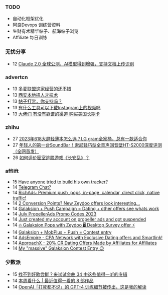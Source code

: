 ### TODO
-  自动化框架优化
-  阿良Devops 训练营资料
-  生财有术精华帖子、航海帖子浏览
-  Affiliate 每日训练

### 无忧分享
<!-- ruyo:START -->
-  12 [Claude 2.0 全球公测，AI模型得到增强，支持文档上传识别](https://51.ruyo.net/18428.html)<!-- ruyo:END -->

### advertcn
<!-- advertcn:START -->
-  13 [多麦联盟这家经营的还不错](https://www.advertcn.com/forum.php?mod=viewthread&tid=111194)
-  13 [西安本地招人才技术](https://www.advertcn.com/forum.php?mod=viewthread&tid=111193)
-  13 [帖子打赏，你支持吗？](https://www.advertcn.com/forum.php?mod=viewthread&tid=111191)
-  13 [有什么工具可以下载Instagram上的视频吗](https://www.advertcn.com/forum.php?mod=viewthread&tid=111190)
-  13 [大佬们 有没有靠谱的渠道 购买美国长期卡](https://www.advertcn.com/forum.php?mod=viewthread&tid=111187)<!-- advertcn:END -->

### zhihu
<!-- zhihu:START -->
-  27 [2023年618大屏轻薄本怎么选？LG gram全家桶，总有一款适合你](http://zhuanlan.zhihu.com/p/632641888?utm_campaign=rss&utm_medium=rss&utm_source=rss&utm_content=title)
-  27 [年轻人的第一台SoundBar！索尼轻巧型全景声回音壁HT-S2000深度评测（全网首发）](http://zhuanlan.zhihu.com/p/630990296?utm_campaign=rss&utm_medium=rss&utm_source=rss&utm_content=title)
-  26 [如何评价密室逃脱游戏《长安乱》？](http://www.zhihu.com/question/563950552/answer/3045961312?utm_campaign=rss&utm_medium=rss&utm_source=rss&utm_content=title)<!-- zhihu:END -->

### afflift
<!-- afflift:START -->
-  15 [Have anyone tried to build his own tracker?](https://afflift.com/f/threads/have-anyone-tried-to-build-his-own-tracker.11280/)
-  14 [Telegram Chat?](https://afflift.com/f/threads/telegram-chat.11283/)
-  14 [RichAds: Premium push, pops, in-page, calendar, direct click, native traffic!](https://afflift.com/f/threads/richads-premium-push-pops-in-page-calendar-direct-click-native-traffic.991/)
-  14 [2 Conversion Points? New Zeydoo offers look interesting...](https://afflift.com/f/threads/2-conversion-points-new-zeydoo-offers-look-interesting.11257/)
-  14 [Galaksion + Push Campaign = Dating + other offers see whats work](https://afflift.com/f/threads/galaksion-push-campaign-dating-other-offers-see-whats-work.11224/)
-  14 [July PropellerAds Promo Codes 2023](https://afflift.com/f/threads/july-propellerads-promo-codes-2023.11242/)
-  14 [Just created my account on propeller ads and got suspended](https://afflift.com/f/threads/just-created-my-account-on-propeller-ads-and-got-suspended.11258/)
-  14 [🔥 Galaksion Pops with Zeydoo 🖥️ Desktop Survey offer ⚡](https://afflift.com/f/threads/%F0%9F%94%A5-galaksion-pops-with-zeydoo-%F0%9F%96%A5%EF%B8%8F-desktop-survey-offer-%E2%9A%A1.11285/)
-  14 [Galaksion + MobPlus + Push = Contest entry](https://afflift.com/f/threads/galaksion-mobplus-push-contest-entry.11270/)
-  14 [AdsEmpire - CPA Network with Exclusive Dating offers and Smartlink!](https://afflift.com/f/threads/adsempire-cpa-network-with-exclusive-dating-offers-and-smartlink.6820/)
-  14 [ApproachX - 20% CR Dating Offers Made by Affiliates for Affiliates](https://afflift.com/f/threads/approachx-20-cr-dating-offers-made-by-affiliates-for-affiliates.9381/)
-  14 [My &quot;massive&quot; Galaksion Contest Entry 😉](https://afflift.com/f/threads/my-massive-galaksion-contest-entry-%F0%9F%98%89.11287/)<!-- afflift:END -->

### 少数派
<!-- sspai:START -->
-  15 [找不到好歌尝鲜？来试试金曲 34 中这些值得一听的专辑](https://sspai.com/post/81158)
-  14 [本周看什么 | 最近值得一看的 8 部作品](https://sspai.com/post/81160)
-  14 [OpenAI「打死都不说」的 GPT-4 训练细节被传出，这是我的解读](https://sspai.com/post/81091)<!-- sspai:END -->
